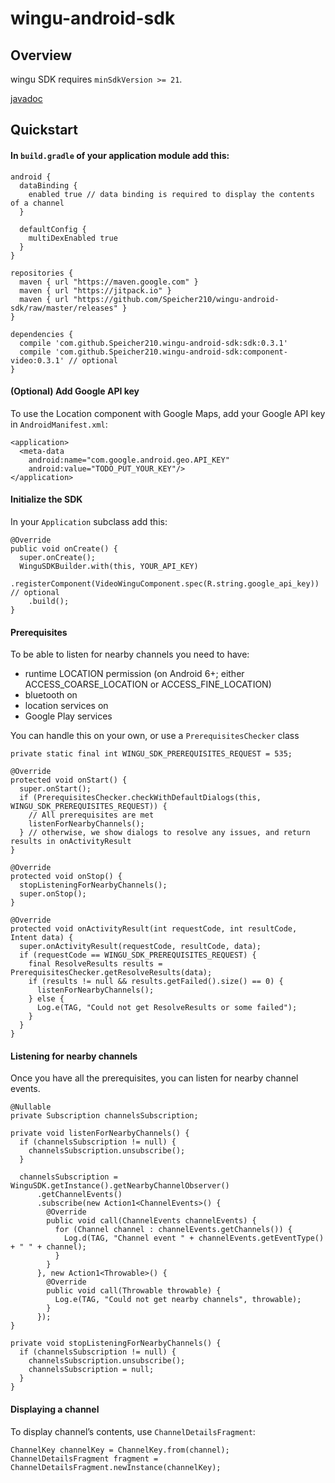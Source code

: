 # wingu-android-sdk

## Overview

wingu SDK requires `minSdkVersion >= 21`.

[javadoc](https://speicher210.github.io/wingu-android-sdk/javadoc/)

## Quickstart

#### In `build.gradle` of your application module add this:

```
android {
  dataBinding {
    enabled true // data binding is required to display the contents of a channel
  }

  defaultConfig {
    multiDexEnabled true
  }
}

repositories {
  maven { url "https://maven.google.com" }
  maven { url "https://jitpack.io" }
  maven { url "https://github.com/Speicher210/wingu-android-sdk/raw/master/releases" }
}

dependencies {
  compile 'com.github.Speicher210.wingu-android-sdk:sdk:0.3.1'
  compile 'com.github.Speicher210.wingu-android-sdk:component-video:0.3.1' // optional
}
```

#### (Optional) Add Google API key

To use the Location component with Google Maps, add your Google API key in `AndroidManifest.xml`:

```
<application>
  <meta-data
    android:name="com.google.android.geo.API_KEY"
    android:value="TODO_PUT_YOUR_KEY"/>
</application>
```

#### Initialize the SDK

In your `Application` subclass add this:

```
@Override
public void onCreate() {
  super.onCreate();
  WinguSDKBuilder.with(this, YOUR_API_KEY)
    .registerComponent(VideoWinguComponent.spec(R.string.google_api_key)) // optional
    .build();
}
```

#### Prerequisites

To be able to listen for nearby channels you need to have:

- runtime LOCATION permission (on Android 6+; either ACCESS_COARSE_LOCATION or ACCESS_FINE_LOCATION)
- bluetooth on
- location services on
- Google Play services

You can handle this on your own, or use a `PrerequisitesChecker` class

```
private static final int WINGU_SDK_PREREQUISITES_REQUEST = 535;

@Override
protected void onStart() {
  super.onStart();
  if (PrerequisitesChecker.checkWithDefaultDialogs(this, WINGU_SDK_PREREQUISITES_REQUEST)) {
    // All prerequisites are met
    listenForNearbyChannels();
  } // otherwise, we show dialogs to resolve any issues, and return results in onActivityResult
}

@Override
protected void onStop() {
  stopListeningForNearbyChannels();
  super.onStop();
}

@Override
protected void onActivityResult(int requestCode, int resultCode, Intent data) {
  super.onActivityResult(requestCode, resultCode, data);
  if (requestCode == WINGU_SDK_PREREQUISITES_REQUEST) {
    final ResolveResults results = PrerequisitesChecker.getResolveResults(data);
    if (results != null && results.getFailed().size() == 0) {
      listenForNearbyChannels();
    } else {
      Log.e(TAG, "Could not get ResolveResults or some failed");
    }
  }
}
```

#### Listening for nearby channels

Once you have all the prerequisites, you can listen for nearby channel events.

```
@Nullable
private Subscription channelsSubscription;

private void listenForNearbyChannels() {
  if (channelsSubscription != null) {
    channelsSubscription.unsubscribe();
  }

  channelsSubscription = WinguSDK.getInstance().getNearbyChannelObserver()
      .getChannelEvents()
      .subscribe(new Action1<ChannelEvents>() {
        @Override
        public void call(ChannelEvents channelEvents) {
          for (Channel channel : channelEvents.getChannels()) {
            Log.d(TAG, "Channel event " + channelEvents.getEventType() + " " + channel);
          }
        }
      }, new Action1<Throwable>() {
        @Override
        public void call(Throwable throwable) {
          Log.e(TAG, "Could not get nearby channels", throwable);
        }
      });
}

private void stopListeningForNearbyChannels() {
  if (channelsSubscription != null) {
    channelsSubscription.unsubscribe();
    channelsSubscription = null;
  }
}
```

#### Displaying a channel

To display channel’s contents, use `ChannelDetailsFragment`:

```
ChannelKey channelKey = ChannelKey.from(channel);
ChannelDetailsFragment fragment = ChannelDetailsFragment.newInstance(channelKey);
```
